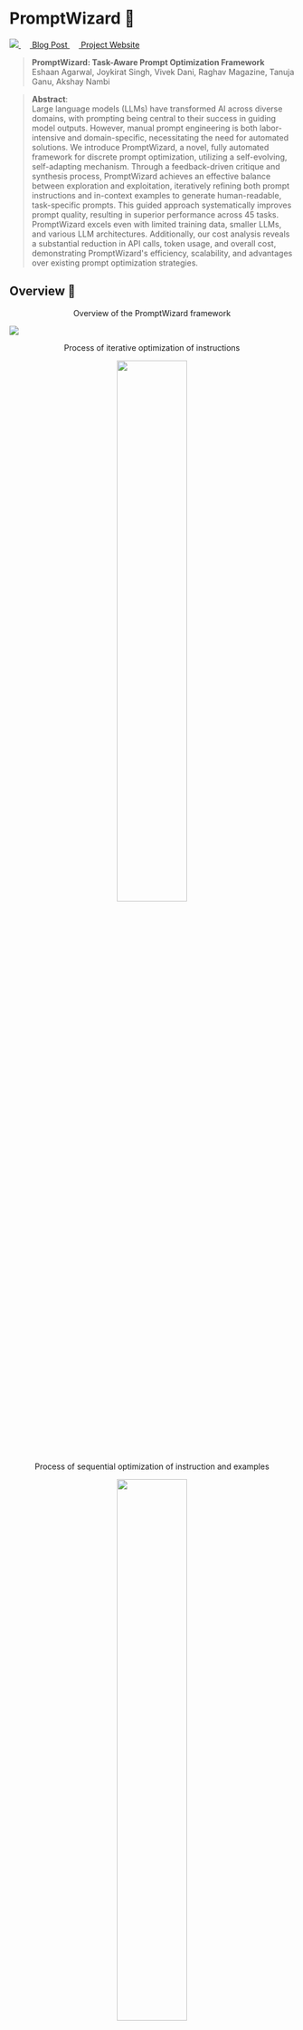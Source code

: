 
# PromptWizard 🧙

<p align="left">
  <a href='https://arxiv.org/abs/2405.18369'>
    <img src=https://img.shields.io/badge/arXiv-2409.10566-b31b1b.svg>
  </a>
  <a href=''>
    <img src=images/msr_blog.png width="16">
    Blog Post
  </a>
  <a href=''>
    <img src=images/github.png width="16">
    Project Website
  </a>
</p>


> **PromptWizard: Task-Aware Prompt Optimization Framework**<br>
> Eshaan Agarwal, Joykirat Singh, Vivek Dani, Raghav Magazine, Tanuja Ganu, Akshay Nambi <br>

>**Abstract**: <br>
> Large language models (LLMs) have transformed AI across diverse domains, with prompting being central to their success in guiding model outputs. However, manual prompt engineering is both labor-intensive and domain-specific, necessitating the need for automated solutions. We introduce PromptWizard, a novel, fully automated framework for discrete prompt optimization, utilizing a self-evolving, self-adapting mechanism. Through a feedback-driven critique and synthesis process, PromptWizard achieves an effective balance between exploration and exploitation, iteratively refining both prompt instructions and in-context examples to generate human-readable, task-specific prompts. This guided approach systematically improves prompt quality, resulting in superior performance across 45 tasks. PromptWizard excels even with limited training data, smaller LLMs, and various LLM architectures. Additionally, our cost analysis reveals a substantial reduction in API calls, token usage, and overall cost, demonstrating PromptWizard's efficiency, scalability, and advantages over existing prompt optimization strategies.

## Overview 🌟
<p align="center">Overview of the PromptWizard framework</p>
<img src="./images/overview.png" >

<p align="center">Process of iterative optimization of instructions</p>
<p align="center">
  <img src="./images/iterative_flowchart-1.png" width="49.5%" />
</p>

<p align="center">Process of sequential optimization of instruction and examples</p>
<p align="center">
<img src="./images/sequential_flowchart-1.png" width="49.5%" />
</p>


## Installation ⬇️

Follow these steps to set up the development environment and install the package:

1) Clone the repository
    ```
    git clone https://github.com/microsoft/PromptWizard
    cd PromptWizard
    ```
2) Create and activate a virtual environment

    On Windows
    ```
    python -m venv venv
    venv\Scripts\activate
    ```
    On macOS/Linux:
    ```
    python -m venv venv
    source venv/bin/activate
    ```
3) Install the package in development mode:
    ```
    pip install -e .
    ```


## Quickstart 🏃

- We support [GSM8K](https://huggingface.co/datasets/openai/gsm8k), [SVAMP](https://huggingface.co/datasets/ChilleD/SVAMP), [AQUARAT](https://huggingface.co/datasets/deepmind/aqua_rat) and [Instruction_Induction(BBII)](https://github.com/xqlin98/INSTINCT/tree/main/Induction/experiments/data/instruction_induction/raw) datasets
- Please note that time taken for prompt optimzation is dependent on the dataset. In our experiments for the above mentioned datasets, it took around 20 - 30 minutes on average.
- To run on your custom dataset please jump [here](#run-on-custom-dataset) 

#### Running on GSM8K (AQUARAT/SVAMP)

- Please note that this code requires access to LLMs via API calling, we use AZURE endpoints for this
- Set the AZURE endpoint configurations in [.env](demos/gsm8k/.env) as shown below
```
AZURE_OPENAI_ENDPOINT="XXXXX" 
# Replace with your Azure OpenAI Endpoint

OPENAI_API_VERSION="XXXX"
# Replace with the version of your API

AZURE_OPENAI_CHAT_DEPLOYMENT_NAME="XXXXX"
# Create a deployment for the model and place the deployment name here. 
```
- Follow the steps in [demo.ipynb](demos/gsm8k/demo.ipynb) to download the data, run the prompt optimization and carry out inference.

#### Running on BBII

- BBII has many datasets in it, based on the dataset set the configs [here](demos/bbh/configs/promptopt_config.yaml)
- In configs ```task_description```,```base_instruction``` and ```answer_format``` need to be changed for different datasets in BBII, the rest of the configs remain the same
- A demo is presented in  [demo.ipynb](demos/bbh/demo.ipynb)

## Run on Custom Datasets 🗃️

### Create Custom Dataset
- Our code expects the dataset to be in ```.jsonl``` file format
- Both the train and test set follow the same format
- Every sample in the ```.jsonl``` should have 3 fields :
  1) ```question``` : It should contain the complete question that is to asked to the LLM
  2) ```answer``` : It should contain the ground truth answer which can be verbose or consize


### Run on Custom Dataset

NOTE : Refer to [demos](demos) folder for examples of folders for four datasets. The ```.ipynb``` in each of the folders shows how to run PromptWizard on that particular dataset. A similar procedure can be followed for a new dataset. Below is the explanation of each of the components of the ```.ipynb``` and the dataset specifc folder structure in detail

#### Steps to be followed for custom datasets 

1) Every new dataset needs to have the following 
    - ```configs``` folder to store files for defining optimization hyperparameters and setup configs 
    - ```data``` folder to store ```train.jsonl``` and ```test.jsonl``` as curated [here](#create-custom-dataset) (this is done in the notebooks)
    - ```.env``` file for environment varibles to be used for API calling
    - ```.py/.ipynb``` script to run the code

2) Hyperparameters like number of mutations, refine steps, in-context examples etc. can be changed in [promptopt_config.yaml](demos/gsm8k/configs/promptopt_config.yaml)
    - Set the following : 
        - ```task_description``` : Desciption of the task at hand which will be fed into the prompt
        - ```base_instruction``` : Base intruction in line with the dataset
        - ```answer_format``` : Instruction for specifying the answer format
    - It is crucial to set the ```answer_format``` properly to ensure correct extraction by ```def extract_final_answer()```
    - Refer ```promptopt_config.yaml``` files in folders present [here](demos)  for the descriptions used for AQUARAT, SVAMP and GSM8k. For BBII refer [description.py](demos/bbh/description.py) which has the meta instructions for each of the datasets
3) Create a dataset specific class which inherits ```class DatasetSpecificProcessing``` similar to ```GSM8k(DatasetSpecificProcessing)``` in [demo.ipynb](demos/gsm8k/demo.ipynb) and define the following functions in it
      1) In ```def extract_answer_from_output()``` : This is a dataset specific function, given the ```answer``` from the dataset it should extract and return  a consize form of the answer. Note that based on the dataset it can also simply return the ```answer``` as it is like in case of SVAMP and AQUARAT datasets
      2) ```def extract_final_answer()``` : This is a LLM output specific function, given the verbose answer from the LLM it should extract and return the consize final answer
      3) Define ```def access_answer()``` : This function takes an input the LLM output, then does the following:
         - Extracts the consize answer using ```def extract_final_answer()``` from the LLM output as defined above
         - Evaluates the extracted answer with the ground truth and retuns
            - Extracted answer from LLM output
            - Boolean value indicating if answer is correct or not
         - The evaluation done here is dataset specific, for datasets like GSM8K, SVAMP and AQUARAT which are there final answer as an number we can do a direct match between the numbers generated and the ground truth, while for datasets where the answer is a sentence or paragraph it would be better to do evaluation with llm-as-a-judge, to compare the generated and ground truth paragraph/sentence. An example is available in ```def access_answer()``` in [this](demos/bbh/demo.ipynb) notebook
4) ```use_synthetic_examples``` can be used to set the type of in-context examples in the final prompt, i.e. it can be synthetic examples or examples from train data



## Configurations ⚙️ 

Here we define the various hyperparameters used in prompt optimization process found in [promptopt_config.yaml](demos/gsm8k/configs/promptopt_config.yaml)

- ```mutate_refine_iterations```: Number of iterations for conducting mutation of task description
 followed by refinement of instructions
- ```mutation_rounds```: Number of rounds of mutation to be performed when generating different styles
- ```refine_task_eg_iterations```: Number of iterations for refining task description and in context examples 
- ```style_variation```: Number of thinking style variations to be used in prompt mutation
- ```questions_batch_size```: Number of questions to be asked to LLM in a single batch, during training step
- ```min_correct_count```: Minimum number of batches of questions to correctly answered, for a prompt to be considered as performing good
- ```max_eval_batches```: Maximum number of mini-batches on which we should evaluate the prompt
- ```top_n```: Number of top best prompts to be considered from scoring stage for the next stage
- ```seen_set_size```: Number of samples from trainset to be used for training
- ```few_shot_count```: Number of in-context examples required in final prompt

## Best Practices 💡

Following are some of best pracitices we followed during are experiments 
- Regarding the parameters in [promptopt_config.yaml](demos/gsm8k/configs/promptopt_config.yaml)
    - We found the best performing values for ```mutate_refine_iterations```,```mutation_rounds```,```refine_task_eg_iterations``` to be 3 or 5
    - Other parameters have been set to their ideal values. ```seen_set_size``` can be increased to 50 and ```few_shot_count``` can be set based on the use case
- The prompts generated at the end of the training process are usually very detailed, however user supervision can help tune it further for the task at hand
- Trying both configurations of having synthetic in-context examples or in-context examples from the train set can be tried to find the best prompt based on use case. 

## Results 📈

<p align="center">
  <img src= "./images/curve.png" width="45%" />
  <p align="center">PromptWizard consistently outperforms other methods across various
thresholds, maintaining the highest p(τ) values, indicating that it consistently performs near the best
possible accuracy across all tasks</p>
</p>


- The fiqure shows the performance profile curve for the instruction induction
tasks. The performance profile curve visualizes how frequently
different approaches’ performance is within a given distance of the best performance. In this curve,
the x-axis (τ) represents the performance ratio relative to the best-performing method, and the y-axis
(p(τ )) reflects the fraction of tasks where a method’s performance is within this ratio. So for a given
method, the curve tells what percentage of the tasks are within τ distance to the best performance. 


## How to contribute: ✋
This project welcomes contributions and suggestions. Most contributions require you to agree to a Contributor License Agreement (CLA) declaring that you have the right to, and actually do, grant us the rights to use your contribution. For details, visit https://cla.microsoft.com.
When you submit a pull request, a CLA-bot will automatically determine whether you need to provide a CLA and decorate the PR appropriately (e.g., label, comment). Simply follow the instructions provided by the bot. You will only need to do this once across all repositories using our CLA.
This project has adopted the [Microsoft Open Source Code of Conduct](https://opensource.microsoft.com/codeofconduct/). For more information see the [Code of Conduct FAQ](https://opensource.microsoft.com/codeofconduct/faq/) or contact opencode@microsoft.com with any additional questions or comments.

## Citation 📝

If you make use of our work, please cite our paper:

```
@misc{agarwal2024promptwizardtaskawarepromptoptimization,
      title={PromptWizard: Task-Aware Prompt Optimization Framework}, 
      author={Eshaan Agarwal and Joykirat Singh and Vivek Dani and Raghav Magazine and Tanuja Ganu and Akshay Nambi},
      year={2024},
      eprint={2405.18369},
      archivePrefix={arXiv},
      primaryClass={cs.CL},
      url={https://arxiv.org/abs/2405.18369}, 
}
```
## Responsible AI Considerations 
For guidelines and best practices related to Responsible AI, please refer to our [Responsible AI Guidelines](RESPONSIBLE_AI.md).

